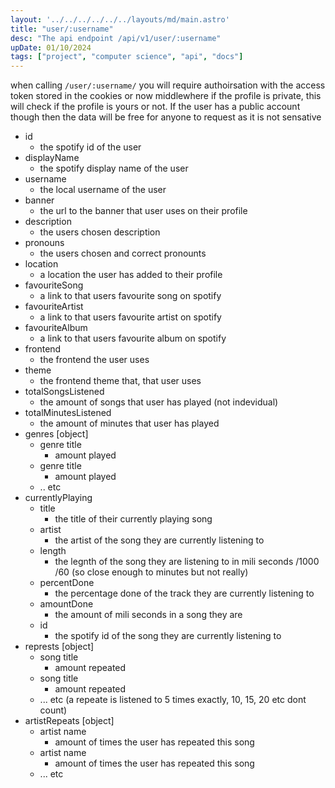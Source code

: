 ```yaml
---
layout: '../../../../../../layouts/md/main.astro'
title: "user/:username"
desc: "The api endpoint /api/v1/user/:username"
upDate: 01/10/2024
tags: ["project", "computer science", "api", "docs"]
---
```

when calling `/user/:username/` you will require authoirsation with the access token stored in the cookies or now middlewhere if the profile is private, this will check if the profile is yours or not. If the user has a public account though then the data will be free for anyone to request as it is not sensative

- id
    - the spotify id of the user
- displayName
    - the spotify display name of the user
- username
    - the local username of the user
- banner
    - the url to the banner that user uses on their profile
- description
    - the users chosen description
- pronouns
    - the users chosen and correct pronounts
- location
    - a location the user has added to their profile
- favouriteSong
    - a link to that users favourite song on spotify
- favouriteArtist
    - a link to that users favourite artist on spotify
- favouriteAlbum
    - a link to that users favourite album on spotify
- frontend
    - the frontend the user uses
- theme
    - the frontend theme that, that user uses
- totalSongsListened
    - the amount of songs that user has played (not indevidual)
- totalMinutesListened
    - the amount of minutes that user has played
- genres [object]
    - genre title
        - amount played
    - genre title
        - amount played
    - .. etc
- currentlyPlaying
    - title
        - the title of their currently playing song
    - artist
        - the artist of the song they are currently listening to
    - length
        - the legnth of the song they are listening to in mili seconds /1000 /60 (so close enough to minutes but not really)
    - percentDone
        - the percentage done of the track they are currently listening to
    - amountDone
        - the amount of mili seconds in a song they are
    - id
        - the spotify id of the song they are currently listening to
- represts [object]
    - song title
        - amount repeated
    - song title
        - amount repeated
    - ... etc (a repeate is listened to 5 times exactly, 10, 15, 20 etc dont count)
- artistRepeats [object]
    - artist name
        - amount of times the user has repeated this song
    - artist name
        - amount of times the user has repeated this song
    - ... etc